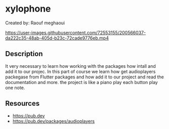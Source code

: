 # xylophone
Created by: Raouf meghaoui


https://user-images.githubusercontent.com/72553155/200566037-da222c35-48ab-405d-b23c-72cade9776eb.mp4


## Description
It very necessary to learn how working with the packages how intall and add it to our projec.
In this part of course we learn how get audioplayers packegase from Flutter packages and how add it to our project and read the documentation and more.
the project is like a piano play each button play one note.

## Resources
- https://pub.dev
- https://pub.dev/packages/audioplayers

